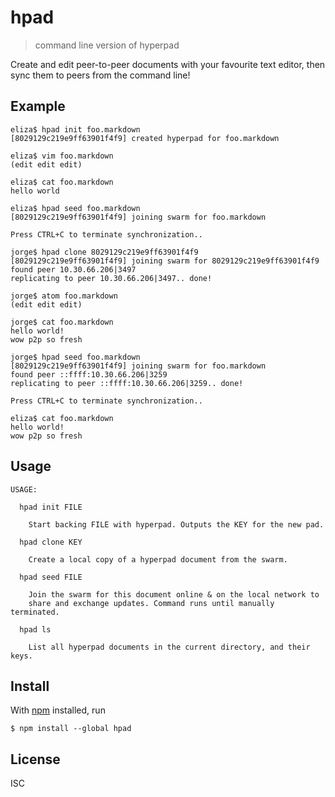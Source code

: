 # hpad

> command line version of hyperpad

Create and edit peer-to-peer documents with your favourite text editor, then
sync them to peers from the command line!

## Example

```
eliza$ hpad init foo.markdown
[8029129c219e9ff63901f4f9] created hyperpad for foo.markdown

eliza$ vim foo.markdown
(edit edit edit)

eliza$ cat foo.markdown
hello world

eliza$ hpad seed foo.markdown
[8029129c219e9ff63901f4f9] joining swarm for foo.markdown

Press CTRL+C to terminate synchronization..

jorge$ hpad clone 8029129c219e9ff63901f4f9
[8029129c219e9ff63901f4f9] joining swarm for 8029129c219e9ff63901f4f9
found peer 10.30.66.206|3497
replicating to peer 10.30.66.206|3497.. done!

jorge$ atom foo.markdown
(edit edit edit)

jorge$ cat foo.markdown
hello world!
wow p2p so fresh

jorge$ hpad seed foo.markdown
[8029129c219e9ff63901f4f9] joining swarm for foo.markdown
found peer ::ffff:10.30.66.206|3259
replicating to peer ::ffff:10.30.66.206|3259.. done!

Press CTRL+C to terminate synchronization..

eliza$ cat foo.markdown
hello world!
wow p2p so fresh
```

## Usage

```
USAGE:

  hpad init FILE

    Start backing FILE with hyperpad. Outputs the KEY for the new pad.

  hpad clone KEY

    Create a local copy of a hyperpad document from the swarm.

  hpad seed FILE

    Join the swarm for this document online & on the local network to
    share and exchange updates. Command runs until manually terminated.

  hpad ls

    List all hyperpad documents in the current directory, and their keys.
```

## Install

With [npm](https://npmjs.org/) installed, run

```
$ npm install --global hpad
```

## License

ISC

